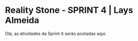 <h1> Reality Stone - SPRINT 4 | Lays Almeida </h1>
   <p> Olá, as atividades da Sprint 4 serão postadas aqui. </p> 
